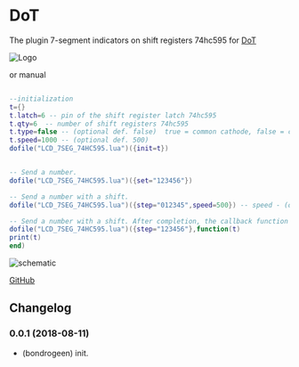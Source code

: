 # DoT
 
The plugin 7-segment indicators on shift registers 74hc595 for [DoT](https://github.com/bondrogeen/DoT)

![Logo](https://raw.githubusercontent.com/bondrogeen/LCD_7SEG_74HC595/master/doc/Screenshot_1.jpg)

or manual 

```lua 

--initialization 
t={}
t.latch=6 -- pin of the shift register latch 74hc595
t.qty=6  -- number of shift registers 74hc595
t.type=false -- (optional def. false)  true = common cathode, false = common anode
t.speed=1000 -- (optional def. 500)
dofile("LCD_7SEG_74HC595.lua")({init=t})


-- Send a number.
dofile("LCD_7SEG_74HC595.lua")({set="123456"})

-- Send a number with a shift.
dofile("LCD_7SEG_74HC595.lua")({step="012345",speed=500}) -- speed - (optional)

-- Send a number with a shift. After completion, the callback function is executed
dofile("LCD_7SEG_74HC595.lua")({step="123456"},function(t)
print(t)
end)

```

![schematic](https://raw.githubusercontent.com/bondrogeen/LCD_7SEG_74HC595/master/doc/schematic.jpg)


[GitHub](http://github.com)

## Changelog

### 0.0.1 (2018-08-11)
* (bondrogeen) init.



